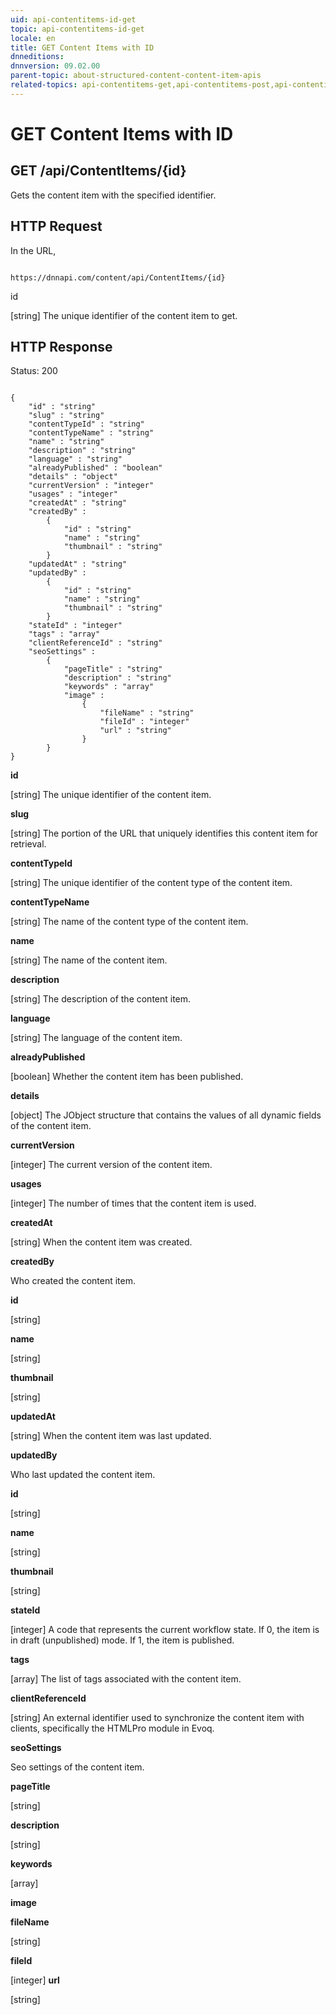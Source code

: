 ```yaml
---
uid: api-contentitems-id-get
topic: api-contentitems-id-get
locale: en
title: GET Content Items with ID
dnneditions: 
dnnversion: 09.02.00
parent-topic: about-structured-content-content-item-apis
related-topics: api-contentitems-get,api-contentitems-post,api-contentitems-id-put,api-contentitems-id-delete,about-structured-content-api-get-responses
---
```


# GET Content Items with ID

## GET /api/ContentItems/{id}

Gets the content item with the specified identifier.

## HTTP Request

In the URL,

```

https://dnnapi.com/content/api/ContentItems/{id}

```

id

\[string\] The unique identifier of the content item to get.

## HTTP Response

Status: 200

```

{
    "id" : "string"
    "slug" : "string"
    "contentTypeId" : "string"
    "contentTypeName" : "string"
    "name" : "string"
    "description" : "string"
    "language" : "string"
    "alreadyPublished" : "boolean"
    "details" : "object"
    "currentVersion" : "integer"
    "usages" : "integer"
    "createdAt" : "string"
    "createdBy" :
        {
            "id" : "string"
            "name" : "string"
            "thumbnail" : "string"
        }
    "updatedAt" : "string"
    "updatedBy" :
        {
            "id" : "string"
            "name" : "string"
            "thumbnail" : "string"
        }
    "stateId" : "integer"
    "tags" : "array"
    "clientReferenceId" : "string"
    "seoSettings" :
        {
            "pageTitle" : "string"
            "description" : "string"
            "keywords" : "array"
            "image" :
                {
                    "fileName" : "string"
                    "fileId" : "integer"
                    "url" : "string"
                }
        }
}

```

**id**

\[string\] The unique identifier of the content item.

**slug**

\[string\] The portion of the URL that uniquely identifies this content item for retrieval.

**contentTypeId**

\[string\] The unique identifier of the content type of the content item.

**contentTypeName**

\[string\] The name of the content type of the content item.

**name**

\[string\] The name of the content item.

**description**

\[string\] The description of the content item.

**language**

\[string\] The language of the content item.

**alreadyPublished**

\[boolean\] Whether the content item has been published.

**details**

\[object\] The JObject structure that contains the values of all dynamic fields of the content item.

**currentVersion**

\[integer\] The current version of the content item.

**usages**

\[integer\] The number of times that the content item is used.

**createdAt**

\[string\] When the content item was created.

**createdBy**

Who created the content item.

**id**

\[string\]

**name**

\[string\]

**thumbnail**

\[string\]

**updatedAt**

\[string\] When the content item was last updated.

**updatedBy**

Who last updated the content item.

**id**

\[string\]

**name**

\[string\]

**thumbnail**

\[string\]

**stateId**

\[integer\] A code that represents the current workflow state. If 0, the item is in draft (unpublished) mode. If 1, the item is published.

**tags**

\[array\] The list of tags associated with the content item.

**clientReferenceId**

\[string\] An external identifier used to synchronize the content item with clients, specifically the HTMLPro module in Evoq.

**seoSettings**

Seo settings of the content item.

**pageTitle**

\[string\]

**description**

\[string\]

**keywords**

\[array\]

**image**

**fileName**

\[string\]

**fileId**

\[integer\]
**url**

\[string\]